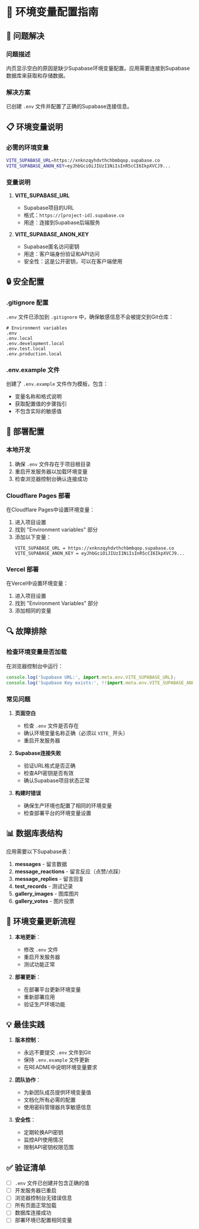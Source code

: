 # 🔧 环境变量配置指南

## 🎯 问题解决

### 问题描述
内页显示空白的原因是缺少Supabase环境变量配置。应用需要连接到Supabase数据库来获取和存储数据。

### 解决方案
已创建 `.env` 文件并配置了正确的Supabase连接信息。

## 📋 环境变量说明

### 必需的环境变量

```bash
VITE_SUPABASE_URL=https://xnknzqyhdvthchbmbqop.supabase.co
VITE_SUPABASE_ANON_KEY=eyJhbGciOiJIUzI1NiIsInR5cCI6IkpXVCJ9...
```

### 变量说明

1. **VITE_SUPABASE_URL**
   - Supabase项目的URL
   - 格式：`https://[project-id].supabase.co`
   - 用途：连接到Supabase后端服务

2. **VITE_SUPABASE_ANON_KEY**
   - Supabase匿名访问密钥
   - 用途：客户端身份验证和API访问
   - 安全性：这是公开密钥，可以在客户端使用

## 🔒 安全配置

### .gitignore 配置
`.env` 文件已添加到 `.gitignore` 中，确保敏感信息不会被提交到Git仓库：

```gitignore
# Environment variables
.env
.env.local
.env.development.local
.env.test.local
.env.production.local
```

### .env.example 文件
创建了 `.env.example` 文件作为模板，包含：
- 变量名称和格式说明
- 获取配置值的步骤指引
- 不包含实际的敏感值

## 🚀 部署配置

### 本地开发
1. 确保 `.env` 文件存在于项目根目录
2. 重启开发服务器以加载环境变量
3. 检查浏览器控制台确认连接成功

### Cloudflare Pages 部署
在Cloudflare Pages中设置环境变量：

1. 进入项目设置
2. 找到 "Environment variables" 部分
3. 添加以下变量：
   ```
   VITE_SUPABASE_URL = https://xnknzqyhdvthchbmbqop.supabase.co
   VITE_SUPABASE_ANON_KEY = eyJhbGciOiJIUzI1NiIsInR5cCI6IkpXVCJ9...
   ```

### Vercel 部署
在Vercel中设置环境变量：

1. 进入项目设置
2. 找到 "Environment Variables" 部分
3. 添加相同的变量

## 🔍 故障排除

### 检查环境变量是否加载
在浏览器控制台中运行：
```javascript
console.log('Supabase URL:', import.meta.env.VITE_SUPABASE_URL);
console.log('Supabase Key exists:', !!import.meta.env.VITE_SUPABASE_ANON_KEY);
```

### 常见问题

1. **页面空白**
   - 检查 `.env` 文件是否存在
   - 确认环境变量名称正确（必须以 `VITE_` 开头）
   - 重启开发服务器

2. **Supabase连接失败**
   - 验证URL格式是否正确
   - 检查API密钥是否有效
   - 确认Supabase项目状态正常

3. **构建时错误**
   - 确保生产环境也配置了相同的环境变量
   - 检查部署平台的环境变量设置

## 📊 数据库表结构

应用需要以下Supabase表：

1. **messages** - 留言数据
2. **message_reactions** - 留言反应（点赞/点踩）
3. **message_replies** - 留言回复
4. **test_records** - 测试记录
5. **gallery_images** - 图库图片
6. **gallery_votes** - 图片投票

## 🔄 环境变量更新流程

1. **本地更新**：
   - 修改 `.env` 文件
   - 重启开发服务器
   - 测试功能正常

2. **部署更新**：
   - 在部署平台更新环境变量
   - 重新部署应用
   - 验证生产环境功能

## 💡 最佳实践

1. **版本控制**：
   - 永远不要提交 `.env` 文件到Git
   - 保持 `.env.example` 文件更新
   - 在README中说明环境变量要求

2. **团队协作**：
   - 为新团队成员提供环境变量值
   - 文档化所有必需的配置
   - 使用密码管理器共享敏感信息

3. **安全性**：
   - 定期轮换API密钥
   - 监控API使用情况
   - 限制API密钥权限范围

## ✅ 验证清单

- [ ] `.env` 文件已创建并包含正确的值
- [ ] 开发服务器已重启
- [ ] 浏览器控制台无错误信息
- [ ] 所有页面正常加载
- [ ] 数据库连接成功
- [ ] 部署环境已配置相同变量
